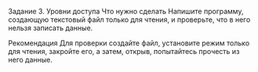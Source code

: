 Задание 3. Уровни доступа
Что нужно сделать
Напишите программу, создающую текстовый файл только для чтения, и проверьте, что в него нельзя записать данные. 

Рекомендация
Для проверки создайте файл, установите режим только для чтения, закройте его, а затем, открыв, попытайтесь прочесть из него данные.
